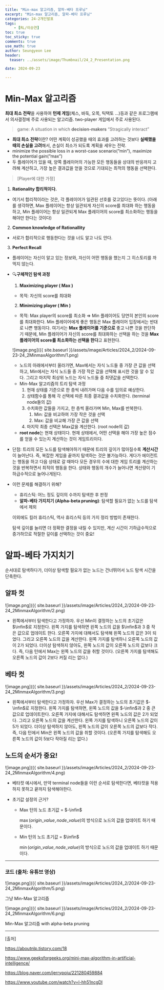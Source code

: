 ```yaml
---
title: "Min-max 알고리즘, 알파-베타 프루닝"
excerpt: "Min-max 알고리즘, 알파-베타 프루닝"
categories: 24-2개인발표
tags: 
    - [RL/이승연]
toc: true
toc_sticky: true
comments: true
use_math: true
author: Seungyeon Lee
header:
  teaser: ../assets/image/Thumbnail/24_2_Presentation.png

date: 2024-09-23

---
```


# Min-Max 알고리즘

**최대 최소 전략**을 사용하여 **턴제 게임**(체스, 바둑, 오목, 틱택토 …)등과 같은 프로그램에서 의사결정에 주로 사용되는 알고리즘. two-player 게임에서 주로 사용된다.

> game: A situation in which **decision-makers** “Stragically interact”
> 
- **최대 최소 전략**이란? 어떤 계획이 성공했을 때의 효과를 고려하는 것보다 **실패했을 때의 손실을 고려**해서, 손실이 최소가 되도록 계획을 세우는 전략.
- minimize the possible loss in a worst-case scenario(”min”), maximize the potential gain(”max”)
- 두 플레이어가 있을 때, 양쪽 플레이어의 가능한 모든 행동들을 상대의 반응까지 고려해 계산하고, 가장 높은 결과값을 얻을 것으로 기대되는 최적의 행동을 선택한다.

> [Player에 대한 가정]
1. **Rationality 합리적이다.**
- 여기서 합리적이라는 것은, 각 플레이어가 일관된 선호를 갖고있다는 뜻이다. (아래를 생각하면, Max 플레이어는 항상 일관되게 자신의 score를 최대화 하는 행동을 하고, Min 플레이어는 항상 일관되게 Max 플레이어의 score를 최소화하는 행동을 해야만 한다는 것이다)

2. **Common knowledge of Rationallity**
- 서로가 합리적으로 행동한다는 것을 너도 알고 나도 안다.

3. **Perfect Recall**
- 플레이어는 자신이 알고 있는 정보와, 자신이 어떤 행동을 했는지 그 히스토리를 까먹지 않는다.
> 

- 🔍**구체적인 탐색 과정**
    
    <aside>
    
    1. **Maximizing player ( Max )**
    - 목적: 자신의 score를 최대화
    2. **Minimizing player ( Min )**
    - 목적: Max player의 score를 최소화
    ⇒ Min 플레이어도 당연히 본인의 score를 최대화한다.
    Min 플레이어에게 좋은 행동은 Max 플레이어 입장에서는 반대로 나쁜 행동이다.
    여기서는 **Max 플레이어를 기준으로** 좋고 나쁜 것을 판단하기 때문에, Min 플레이어가 자신의 score를 최대화하는 선택을 하는 것을 **Max플레이어의 score를 최소화하는 선택을 한다**고 표현한다.
    </aside>
    
    ![image.png]({{ site.baseurl }}/assets/image/Articles/2024_2/2024-09-23-24_2MinmaxAlgorithm/1.png)
    
    - 노드의 아래에서부터 올라가면, Max에서는 자식 노드들 중 가장 큰 값을 선택하고, Min에서는 자식 노드들 중 가장 작은 값을 선택해 표시한 것을 알 수 있다. 그리고 마지막 최상위 노드는 자식 노드들 중 최댓값을 선택한다.
    - Min-Max 알고리즘의 트리 탐색 과정
        1. 현재 상태를 기준으로 한 층씩 내려가며 다음 수를 임의로 예상한다.
        2. 상태함수를 통해 각 선택에 따른 최종 결과값을 수치화한다. (terminal node들의 값)
        3. 수치화한 값들을 가지고, 한 층씩 올라가며 Min, Max를 반복한다.
            1. Min: 값을 비교하여 가장 작은 것을 선택
            2. Max: 값을 비교해 가장 큰 값을 선택
        4. 마지막 최종 선택은 Max값을 계산한다. (root node의 값)
    - **root node**는 현재 상태이다. 현재 상태에서, 어떤 선택을 해야 가장 높은 점수를 얻을 수 있는지 계산하는 것이 게임트리이다.

- 단점: 트리의 모든 노드를 탐색해야하기 때문에 트리의 깊이가 많아질수록 **계산시간**이 늘어난다. 즉, 복잡한 게임을 끝까지 탐색하는 것은 불가능하다. 게다가 에이전트는 행동을 하고 다음 상태로 갈 때마다 모든 경우의 수에 대한 게임 트리를 계산하는 것을 반복하면서 최적의 행동을 한다. 상태와 행동의 개수가 늘어나면 계산량이 기하급수적으로 늘어나게된다.

- 이런 문제를 해결하기 위해?
    - 휴리스틱: 어느 정도 깊이의 수까지 탐색한 후 판정
    - **알파-베타 가지치기 (Alpha-beta pruning)**: 탐색할 필요가 없는 노드를 탐색에서 제외
    
    이외에도 킬러 휴리스틱, 역사 휴리스틱 등의 가지 정리 방법이 존재한다.
    
    탐색 깊이를 늘리면 더 정확한 결정을 내릴 수 있지만, 계산 시간이 기하급수적으로 증가하므로 적절한 깊이를 선택하는 것이 중요!
    

# 알파-베타 가지치기

순서대로 탐색하다가, 더이상 탐색할 필요가 없는 노드는 건너뛰어서 노드 탐색 시간을 단축한다.

## 알파 컷

![image.png]({{ site.baseurl }}/assets/image/Articles/2024_2/2024-09-23-24_2MinmaxAlgorithm/2.png)

- 왼쪽에서부터 탐색한다고 가정하자. 우선 Min이 결정하는 노드의 초기값은 $\infin$로 지정한다. 왼쪽 가지를 탐색하면 왼쪽 노드의 값을 $\infin$과 3 중 작은 값으로 업데이트 한다. 오른쪽 가지에 대해서도 탐색해 왼쪽 노드의 값은 3이 되었다. 그리고 오른쪽 노드의 값을 계산한다. 왼쪽 가지를 탐색하니 오른쪽 노드의 값이 2가 되었다. 더이상 탐색하지 않아도, 왼쪽 노드의 값이 오른쪽 노드의 값보다 크다. 즉, 다음 턴에서 Max는 왼쪽 노드의 값을 취할 것이다. (오른쪽 가지를 탐색해도 오른쪽 노드의 값이 2보다 커질 리는 없다.)

## 베타 컷

![image.png]({{ site.baseurl }}/assets/image/Articles/2024_2/2024-09-23-24_2MinmaxAlgorithm/3.png)

- 왼쪽에서부터 탐색한다고 가정하자. 우선 Max가 결정하는 노드의 초기값은 $-\infin$로 지정한다. 왼쪽 가지를 탐색하면, 왼쪽 노드의 값을 $-\infin$과 2 중 큰 값으로 업데이트한다. 오른쪽 가지에 대해서도 탐색하면 왼쪽 노드의 값은 2가 되었다. 그리고 오른쪽 노드의 값을 계산한다. 왼쪽 가지를 탐색하니 오른쪽 노드의 값이 5가 되었다. 더이상 탐색하지 않아도, 왼쪽 노드의 값이 오른쪽 노드의 값보다 작다. 즉, 다음 턴에서 Min은 왼쪽 노드의 값을 취할 것이다. (오른쪽 가지를 탐색해도 오른쪽 노드의 값이 5보다 작아질 리는 없다.)

## 노드의 순서가 중요!

![image.png]({{ site.baseurl }}/assets/image/Articles/2024_2/2024-09-23-24_2MinmaxAlgorithm/4.png)

- 베타컷 예시에서, 만약 terminal node들을 이런 순서로 탐색한다면, 베타컷을 적용하지 못하고 끝까지 탐색해야한다.

- 초기값 설정의 근거?
    - Max 턴의 노드 초기값 = $-\infin$
        
        $\max(origin\_value,node\_value)$의 방식으로 노드의 값을 업데이트 하기 때문이다.
        
    - Min 턴의 노드 초기값 = $\infin$
        
        $\min(origin \_value,node\_value)$의 방식으로 노드의 값을 업데이트 하기 때문이다. 
        

---

### 코드 (출처: 유튜브 영상)

![image.png]({{ site.baseurl }}/assets/image/Articles/2024_2/2024-09-23-24_2MinmaxAlgorithm/5.png)

그냥 Min-Max 알고리즘

![image.png]({{ site.baseurl }}/assets/image/Articles/2024_2/2024-09-23-24_2MinmaxAlgorithm/6.png)

Min-Max 알고리즘 with alpha-beta pruning

---

[출처]

https://aboutnlp.tistory.com/18

https://www.geeksforgeeks.org/mini-max-algorithm-in-artificial-intelligence/

https://blog.naver.com/jerrypoiu/221280459884

https://www.youtube.com/watch?v=l-hh51ncgDI